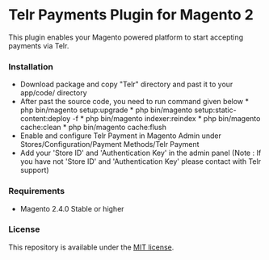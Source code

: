# Telr Payments Plugin for Magento 2 #

This plugin enables your Magento powered platform to start accepting payments via Telr.

### Installation ###

* Download package and copy "Telr" directory and past it to your app/code/ directory
* After past the source code, you need to run command given below
      * php bin/magento setup:upgrade
      * php bin/magento setup:static-content:deploy -f
      * php bin/magento indexer:reindex
      * php bin/magento cache:clean
      * php bin/magento cache:flush
* Enable and configure Telr Payment in Magento Admin under Stores/Configuration/Payment Methods/Telr Payment
* Add your 'Store ID' and 'Authentication Key' in the admin panel (Note : If you have not 'Store ID' and 'Authentication Key' please contact with Telr support)

### Requirements ###

* Magento 2.4.0 Stable or higher

### License ###

This repository is available under the [MIT license](LICENSE).
